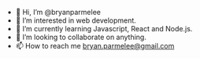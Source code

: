 - 👋 Hi, I’m @bryanparmelee
- 👀 I’m interested in web development.
- 🌱 I’m currently learning Javascript, React and Node.js.
- 💞️ I’m looking to collaborate on anything. 
- 📫 How to reach me bryan.parmelee@gmail.com

<!---
bryanparmelee/bryanparmelee is a ✨ special ✨ repository because its `README.md` (this file) appears on your GitHub profile.
You can click the Preview link to take a look at your changes.
--->
